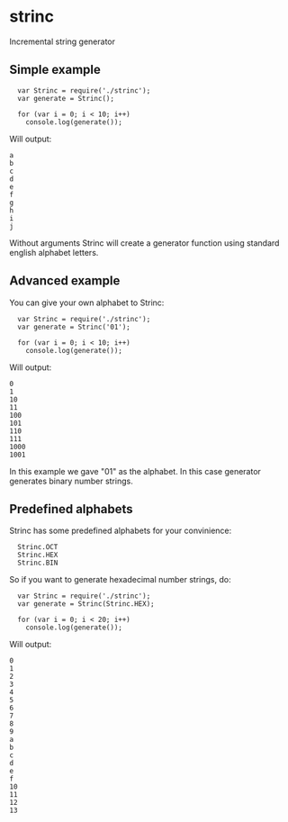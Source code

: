 # strinc
Incremental string generator

Simple example
--------------

```
  var Strinc = require('./strinc');
  var generate = Strinc();

  for (var i = 0; i < 10; i++)
    console.log(generate());
```

Will output:
```
a
b
c
d
e
f
g
h
i
j
```

Without arguments Strinc will create a generator function using standard english alphabet letters.

Advanced example
----------------

You can give your own alphabet to Strinc:

```
  var Strinc = require('./strinc');
  var generate = Strinc('01');

  for (var i = 0; i < 10; i++)
    console.log(generate());
```

Will output:
```
0
1
10
11
100
101
110
111
1000
1001
```

In this example we gave "01" as the alphabet. In this case generator generates binary number strings.

Predefined alphabets
--------------------

Strinc has some predefined alphabets for your convinience:

```
  Strinc.OCT
  Strinc.HEX
  Strinc.BIN
```

So if you want to generate hexadecimal number strings, do:

```
  var Strinc = require('./strinc');
  var generate = Strinc(Strinc.HEX);

  for (var i = 0; i < 20; i++)
    console.log(generate());
```

Will output:
```
0
1
2
3
4
5
6
7
8
9
a
b
c
d
e
f
10
11
12
13
```
